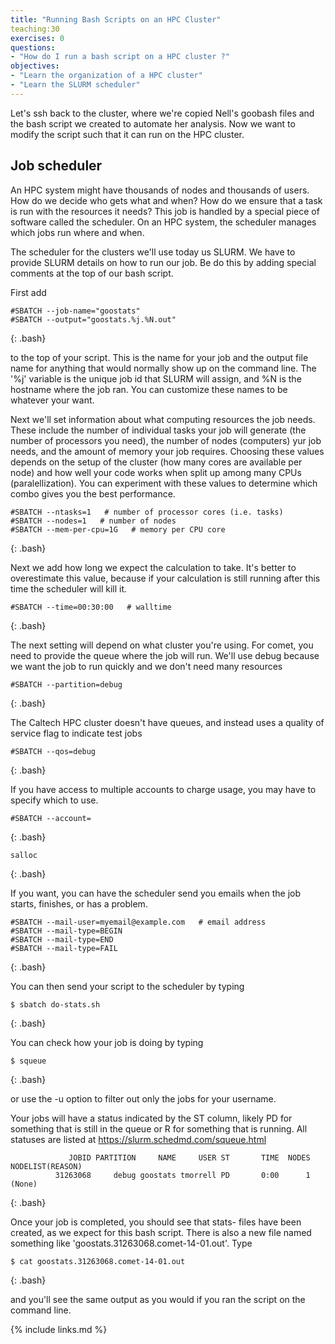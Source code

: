 ```yaml
---
title: "Running Bash Scripts on an HPC Cluster"
teaching:30
exercises: 0
questions:
- "How do I run a bash script on a HPC cluster ?"
objectives:
- "Learn the organization of a HPC cluster"
- "Learn the SLURM scheduler"
---
```


Let's ssh back to the cluster, where we're copied Nell's goobash files and the
bash script we created to automate her analysis. Now we want to modify the
script such that it can run on the HPC cluster.

## Job scheduler
An HPC system might have thousands of nodes and thousands of users. How do we decide who gets what
and when? How do we ensure that a task is run with the resources it needs? This job is handled by a
special piece of software called the scheduler. On an HPC system, the scheduler manages which jobs
run where and when.

The scheduler for the clusters we'll use today us SLURM. We have to provide
SLURM details on how to run our job. Be do this by adding special comments at
the top of our bash script. 

First add 

~~~
#SBATCH --job-name="goostats"
#SBATCH --output="goostats.%j.%N.out"
~~~
{: .bash}

to the top of your script. This is the name for your job and the output file name
for anything that would normally show up on the command line. The '%j' variable
is the unique job id that SLURM will assign, and %N is the hostname where the
job ran. You can customize these names to be whatever your want.

Next we'll set information about what computing resources the job needs. These
include the number of individual tasks your job will generate (the number of
processors you need), the number of nodes (computers) yur job needs, and the
amount of memory your job requires. Choosing these values depends on the setup
of the cluster (how many cores are available per node) and how well your code
works when split up among many CPUs (paralellization). You can experiment with
these values to determine which combo gives you the best performance.

~~~
#SBATCH --ntasks=1   # number of processor cores (i.e. tasks)
#SBATCH --nodes=1   # number of nodes
#SBATCH --mem-per-cpu=1G   # memory per CPU core
~~~
{: .bash}

Next we add how long we expect the calculation to take. It's better to
overestimate this value, because if your calculation is still running after
this time the scheduler will kill it.

~~~
#SBATCH --time=00:30:00   # walltime
~~~
{: .bash}

The next setting will depend on what cluster you're using. For comet, you need
to provide the queue where the job will run. We'll use debug because we want
the job to run quickly and we don't need many resources

~~~
#SBATCH --partition=debug
~~~
{: .bash}

The Caltech HPC cluster doesn't have queues, and instead uses a quality of
service flag to indicate test jobs

~~~
#SBATCH --qos=debug
~~~
{: .bash}

If you have access to multiple accounts to charge usage, you may have to
specify which to use.

~~~
#SBATCH --account=
~~~
{: .bash}

~~~
salloc
~~~
{: .bash}

If you want, you can have the scheduler send you emails when the job starts,
finishes, or has a problem.

~~~
#SBATCH --mail-user=myemail@example.com   # email address
#SBATCH --mail-type=BEGIN
#SBATCH --mail-type=END
#SBATCH --mail-type=FAIL
~~~
{: .bash}

You can then send your script to the scheduler by typing

~~~
$ sbatch do-stats.sh 
~~~
{: .bash}

You can check how your job is doing by typing

~~~
$ squeue
~~~
{: .bash}

or use the -u option to filter out only the jobs for your username.

Your jobs will have a status indicated by the ST column, likely PD for something that is still in the
queue or R for something that is running. All statuses are listed at https://slurm.schedmd.com/squeue.html

~~~
             JOBID PARTITION     NAME     USER ST       TIME  NODES NODELIST(REASON)
          31263068     debug goostats tmorrell PD       0:00      1 (None)
~~~
{: .bash}

Once your job is completed, you should see that stats- files have been created,
as we expect for this bash script. There is also a new file named something
like 'goostats.31263068.comet-14-01.out'. Type

~~~
$ cat goostats.31263068.comet-14-01.out
~~~
{: .bash}

and you'll see the same output as you would if you ran the script on the
command line.


{% include links.md %}
